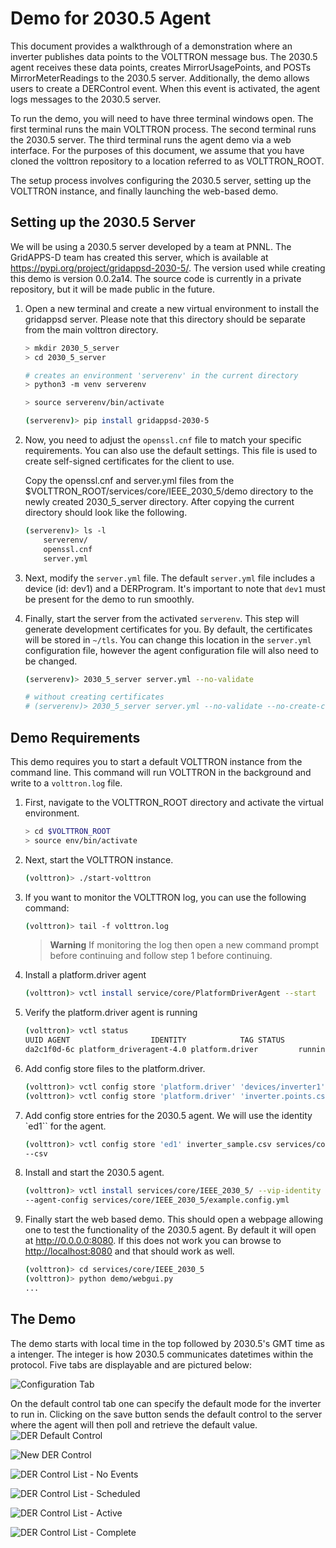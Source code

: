
# Demo for 2030.5 Agent #

This document provides a walkthrough of a demonstration where an inverter publishes data points
to the VOLTTRON message bus. The 2030.5 agent receives these data points, creates MirrorUsagePoints,
and POSTs MirrorMeterReadings to the 2030.5 server. Additionally, the demo allows users to create a
DERControl event. When this event is activated, the agent logs messages to the 2030.5 server.

To run the demo, you will need to have three terminal windows open. The first terminal runs the main
VOLTTRON process. The second terminal runs the 2030.5 server. The third terminal runs the agent demo
via a web interface. For the purposes of this document, we assume that you have cloned the volttron
repository to a location referred to as VOLTTRON_ROOT.

The setup process involves configuring the 2030.5 server, setting up the VOLTTRON instance, and
finally launching the web-based demo.

## Setting up the 2030.5 Server ##

We will be using a 2030.5 server developed by a team at PNNL. The GridAPPS-D team has created this
server, which is available at <https://pypi.org/project/gridappsd-2030-5/>.  The version used while
creating this demo is version 0.0.2a14.  The source code is currently in a private repository, but
it will be made public in the future.

1. Open a new terminal and create a new virtual environment to install the gridappsd server. Please
   note that this directory should be separate from the main volttron directory.

    ```bash
    > mkdir 2030_5_server
    > cd 2030_5_server

    # creates an environment 'serverenv' in the current directory
    > python3 -m venv serverenv

    > source serverenv/bin/activate

    (serverenv)> pip install gridappsd-2030-5
    ```

1. Now, you need to adjust the `openssl.cnf` file to match your specific requirements. You can also
   use the default settings. This file is used to create self-signed certificates for the client to
   use.

   Copy the openssl.cnf and server.yml files from the $VOLTTRON_ROOT/services/core/IEEE_2030_5/demo
   directory to the newly created 2030_5_server directory.  After copying the current directory should
   look like the following.

    ```bash
    (serverenv)> ls -l
        serverenv/
        openssl.cnf
        server.yml
    ```

1. Next, modify the `server.yml` file. The default `server.yml` file includes a device (id: dev1) and
   a DERProgram. It's important to note that `dev1` must be present for the demo to run smoothly.

1. Finally, start the server from the activated `serverenv`. This step will generate development
   certificates for you. By default, the certificates will be stored in `~/tls`. You can change this
   location in the `server.yml` configuration file, however the agent configuration file will also need
   to be changed.

    ```bash
    (serverenv)> 2030_5_server server.yml --no-validate

    # without creating certificates
    # (serverenv)> 2030_5_server server.yml --no-validate --no-create-certs
    ```

## Demo Requirements ##

This demo requires you to start a default VOLTTRON instance from the command line. This command will
run VOLTTRON in the background and write to a `volttron.log` file.

1. First, navigate to the VOLTTRON_ROOT directory and activate the virtual environment.

    ```bash
    > cd $VOLTTRON_ROOT
    > source env/bin/activate
    ```

1. Next, start the VOLTTRON instance.

    ```bash
    (volttron)> ./start-volttron
    ```

1. If you want to monitor the VOLTTRON log, you can use the following command:

    ```bash
    (volttron)> tail -f volttron.log
    ```

    >**Warning**
    >If monitoring the log then open a new command prompt before continuing and follow step 1
    >before continuing.

1. Install a platform.driver agent

    ```bash
    (volttron)> vctl install service/core/PlatformDriverAgent --start
    ```

1. Verify the platform.driver agent is running

    ```bash
    (volttron)> vctl status
    UUID AGENT                  IDENTITY            TAG STATUS          HEALTH
    da2c1f0d-6c platform_driveragent-4.0 platform.driver         running [476936]
    ```

1. Add config store files to the platform.driver.

    ```bash
    (volttron)> vctl config store 'platform.driver' 'devices/inverter1' 'demo/devices.inverter1.config'
    (volttron)> vctl config store 'platform.driver' 'inverter.points.csv' 'demo/inverter.points.csv'
    ```

1. Add config store entries for the 2030.5 agent.  We will use the identity `ed1`` for the agent.

    ```bash
    (volttron)> vctl config store 'ed1' inverter_sample.csv services/core/IEEE_2030_5/inverter_sample.csv
    --csv
    ```

1. Install and start the 2030.5 agent.

    ```bash
    (volttron)> vctl install services/core/IEEE_2030_5/ --vip-identity ed1 --start
    --agent-config services/core/IEEE_2030_5/example.config.yml
    ```

1. Finally start the web based demo. This should open a webpage allowing one
   to test the functionality of the 2030.5 agent.  By default it will open at <http://0.0.0.0:8080>.
   If this does not work you can browse to <http://localhost:8080> and that should work as well.

    ```bash
    (volttron)> cd services/core/IEEE_2030_5
    (volttron)> python demo/webgui.py
    ...
    ```

## The Demo ##

The demo starts with local time in the top followed by 2030.5's GMT time as a intenger.  The integer
is how 2030.5 communicates datetimes within the protocol.  Five tabs are displayable and are
pictured below:

![Configuration Tab](./demo/images/configuration.png)

On the default control tab one can specify the default mode for the inverter to run in.  Clicking
on the save button sends the default control to the server where the agent will then poll and retrieve
the default value.
![DER Default Control](./demo/images/default_control.png)

![New DER Control](./demo/images/control_entry.png)

![DER Control List - No Events](./demo/images/control_list_no_events.png)

![DER Control List - Scheduled](./demo/images/control_list_scheduled.png)

![DER Control List - Active](./demo/images/control_list_active.png)

![DER Control List - Complete](./demo/images/control_list_complete.png)
